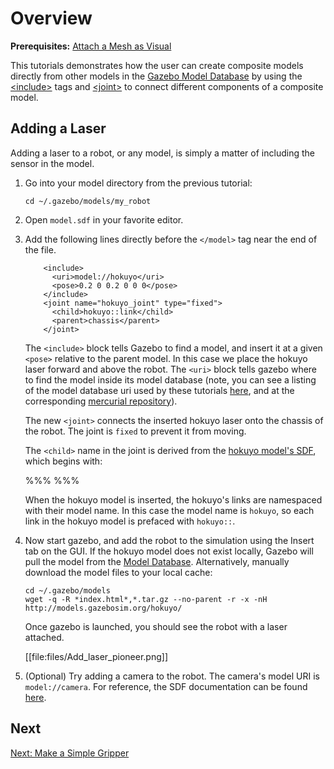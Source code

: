 # Overview

**Prerequisites:** [Attach a Mesh as Visual](http://gazebosim.org/tutorials/?tut=attach_meshes)

This tutorials demonstrates how the user can create composite models directly
from other models in the
[Gazebo Model Database](https://bitbucket.org/osrf/gazebo_models/src)
by using the
[\<include\>](http://sdformat.org/spec?ver=1.5&elem=world#world_include)
tags and
[\<joint\>](http://sdformat.org/spec?ver=1.5&elem=joint)
to connect different components of a composite model.

## Adding a Laser

Adding a laser to a robot, or any model, is simply a matter of including the sensor in the model.

1.  Go into your model directory from the previous tutorial:

        cd ~/.gazebo/models/my_robot

1.  Open `model.sdf` in your favorite editor.

1.  Add the following lines directly before the `</model>` tag near the end of the file.

    ~~~
        <include>
          <uri>model://hokuyo</uri>
          <pose>0.2 0 0.2 0 0 0</pose>
        </include>
        <joint name="hokuyo_joint" type="fixed">
          <child>hokuyo::link</child>
          <parent>chassis</parent>
        </joint>
    ~~~

    The `<include>` block tells Gazebo to find a model, and insert it at a
    given `<pose>` relative to the parent model. In this case we place the
    hokuyo laser forward and above the robot.  The `<uri>` block tells gazebo
    where to find the model inside its model database (note, you can see a
    listing of the model database uri used by these tutorials
    [here](http://models.gazebosim.org/), and at the corresponding [mercurial
    repository](https://bitbucket.org/osrf/gazebo_models)).

    The new `<joint>` connects the inserted hokuyo laser onto the chassis of the robot. The joint is `fixed` to prevent it from moving.

    The `<child>` name in the joint is derived from the [hokuyo model's SDF](https://bitbucket.org/osrf/gazebo_models/src/6cd587c0a30e/hokuyo/model.sdf?at=default), which begins with:

    %%%
        <?xml version="1.0" ?>
        <sdf version="1.4">
          <model name="hokuyo">
            <link name="link">
    %%%

    When the hokuyo model is inserted, the hokuyo's links are namespaced with their model name. In this case the model name is `hokuyo`, so each link in the hokuyo model is prefaced with `hokuyo::`.

1.  Now start gazebo, and add the robot to the simulation using the Insert tab on the GUI. If the hokuyo model does not exist locally, Gazebo will pull the model from the [Model Database](https://bitbucket.org/osrf/gazebo_models). Alternatively, manually download the model files to your local cache:

        cd ~/.gazebo/models
        wget -q -R *index.html*,*.tar.gz --no-parent -r -x -nH http://models.gazebosim.org/hokuyo/

    Once gazebo is launched, you should see the robot with a laser attached.

    [[file:files/Add_laser_pioneer.png]]

1.  (Optional)  Try adding a camera to the robot. The camera's model URI is `model://camera`. For reference, the SDF documentation can be found [here](http://gazebosim.org/sdf/).

## Next

[Next: Make a Simple Gripper](http://gazebosim.org/tutorials/?tut=simple_gripper)
